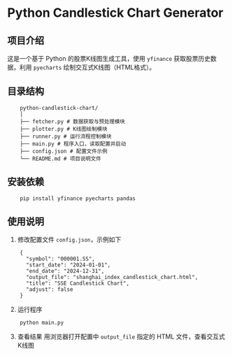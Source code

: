 # Python Candlestick Chart Generator

## 项目介绍
这是一个基于 Python 的股票K线图生成工具，使用 `yfinance` 获取股票历史数据，利用 `pyecharts` 绘制交互式K线图（HTML格式）。
## 目录结构
```
    python-candlestick-chart/
    │
    ├── fetcher.py # 数据获取与预处理模块
    ├── plotter.py # K线图绘制模块
    ├── runner.py # 运行流程控制模块
    ├── main.py # 程序入口，读取配置并启动
    ├── config.json # 配置文件示例
    └── README.md # 项目说明文件
```
## 安装依赖
```
    pip install yfinance pyecharts pandas
```
## 使用说明
1. 修改配置文件 `config.json`，示例如下
```
    {
      "symbol": "000001.SS",
      "start_date": "2024-01-01",
      "end_date": "2024-12-31",
      "output_file": "shanghai_index_candlestick_chart.html",
      "title": "SSE Candlestick Chart",
      "adjust": false
    }
```
2. 运行程序
```
    python main.py
```
3. 查看结果
用浏览器打开配置中 `output_file` 指定的 HTML 文件，查看交互式K线图
